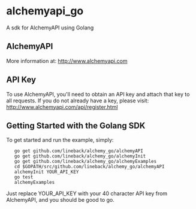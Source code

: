 # alchemyapi_go #

A sdk for AlchemyAPI using Golang


## AlchemyAPI ##


More information at: http://www.alchemyapi.com



## API Key ##

To use AlchemyAPI, you'll need to obtain an API key and attach that key to all requests. If you do not already have a key, please visit: http://www.alchemyapi.com/api/register.html



## Getting Started with the Golang SDK ##

To get started and run the example, simply:

       go get github.com/lineback/alchemy_go/alchemyAPI
       go get github.com/lineback/alchemy_go/alchemyInit
       go get github.com/lineback/alchemy_go/alchemyExamples
       cd $GOPATH/src/github.com/lineback/alchemy_go/alchemyAPI
       alchemyInit YOUR_API_KEY
       go test 
       alchemyExamples


Just replace YOUR_API_KEY with your 40 character API key from AlchemyAPI, and you should be good to go.
